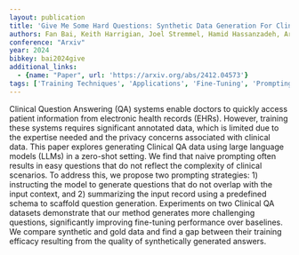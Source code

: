 ```yaml
---
layout: publication
title: 'Give Me Some Hard Questions: Synthetic Data Generation For Clinical QA'
authors: Fan Bai, Keith Harrigian, Joel Stremmel, Hamid Hassanzadeh, Ardavan Saeedi, Mark Dredze
conference: "Arxiv"
year: 2024
bibkey: bai2024give
additional_links:
  - {name: "Paper", url: 'https://arxiv.org/abs/2412.04573'}
tags: ['Training Techniques', 'Applications', 'Fine-Tuning', 'Prompting', 'Reinforcement Learning', 'Pretraining Methods']
---
```

Clinical Question Answering (QA) systems enable doctors to quickly access
patient information from electronic health records (EHRs). However, training
these systems requires significant annotated data, which is limited due to the
expertise needed and the privacy concerns associated with clinical data. This
paper explores generating Clinical QA data using large language models (LLMs)
in a zero-shot setting. We find that naive prompting often results in easy
questions that do not reflect the complexity of clinical scenarios. To address
this, we propose two prompting strategies: 1) instructing the model to generate
questions that do not overlap with the input context, and 2) summarizing the
input record using a predefined schema to scaffold question generation.
Experiments on two Clinical QA datasets demonstrate that our method generates
more challenging questions, significantly improving fine-tuning performance
over baselines. We compare synthetic and gold data and find a gap between their
training efficacy resulting from the quality of synthetically generated
answers.
